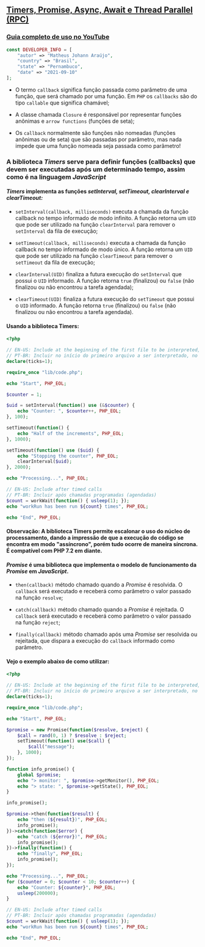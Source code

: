 
## [Timers, Promise, Async, Await e Thread Parallel (RPC)](https://github.com/matheusjohannaraujo/php_timers_promise_async_await_thread)

### [Guia completo de uso no YouTube](https://www.youtube.com/watch?v=K0DkE2kb06c)

```php
const DEVELOPER_INFO = [
    "autor" => "Matheus Johann Araújo",
    "country" => "Brasil",
    "state" => "Pernambuco",
    "date" => "2021-09-10"
];
```

* O termo `callback` significa função passada como parâmetro de uma função, que será chamado por uma função. Em `PHP` os `callbacks` são do tipo `callable` que significa chamável;

* A classe chamada `Closure` é responsável por representar funções anônimas e `arrow functions` (funções de seta);

* Os `callback` normalmente são funções não nomeadas (funções anônimas ou de seta) que são passadas por parâmetro, mas nada impede que uma função nomeada seja passada como parâmetro!

### A biblioteca <em>Timers</em> serve para definir funções (callbacks) que devem ser executadas após um determinado tempo, assim como é na linguagem <em>JavaScript</em>

#### <em>Timers</em> implementa as funções <em>setInterval, setTimeout, clearInterval e clearTimeout:</em>

* `setInterval(callback, milliseconds)` executa a chamada da função callback no tempo informado de modo infinito. A função retorna um `UID` que pode ser utilizado na função `clearInterval` para remover o `setInterval` da fila de execução;

* `setTimeout(callback, milliseconds)` executa a chamada da função callback no tempo informado de modo único. A função retorna um `UID` que pode ser utilizado na função `clearTimeout` para remover o `setTimeout` da fila de execução;

* `clearInterval(UID)` finaliza a futura execução do `setInterval` que possui o `UID` informado. A função retorna `true` (finalizou) ou `false` (não finalizou ou não encontrou a tarefa agendada);

* `clearTimeout(UID)` finaliza a futura execução do `setTimeout` que possui o `UID` informado. A função retorna `true` (finalizou) ou `false` (não finalizou ou não encontrou a tarefa agendada).

#### Usando a biblioteca Timers:

```php
<?php

// EN-US: Include at the beginning of the first file to be interpreted, on the WEB server use TICK sparingly
// PT-BR: Incluir no início do primeiro arquivo a ser interpretado, no servidor WEB use o TICK com moderação
declare(ticks=1);

require_once "lib/code.php";

echo "Start", PHP_EOL;

$counter = 1;

$uid = setInterval(function() use (&$counter) {
    echo "Counter: ", $counter++, PHP_EOL;
}, 100);

setTimeout(function() {
    echo "Half of the increments", PHP_EOL;
}, 1000);

setTimeout(function() use ($uid) {
    echo "Stopping the counter", PHP_EOL;
    clearInterval($uid);
}, 2000);

echo "Processing...", PHP_EOL;

// EN-US: Include after timed calls
// PT-BR: Incluir após chamadas programadas (agendadas)
$count = workWait(function() { usleep(1); });
echo "workRun has been run ${count} times", PHP_EOL;

echo "End", PHP_EOL;
```

#### Observação: A biblioteca Timers permite escalonar o uso do núcleo de processamento, dando a impressão de que a execução do código se encontra em modo "assíncrono", porém tudo ocorre de maneira síncrona. É compatível com PHP 7.2 em diante.

#### <em>Promise</em> é uma biblioteca que implementa o modelo de funcionamento da <em>Promise</em> em <em>JavaScript</em>.

* `then(callback)` método chamado quando a <em>Promise</em> é resolvida. O `callback` será executado e receberá como parâmetro o valor passado na função `resolve`;

* `catch(callback)` método chamado quando a <em>Promise</em> é rejeitada. O `callback` será executado e receberá como parâmetro o valor passado na função `reject`;

* `finally(callback)` método chamado após uma <em>Promise</em> ser resolvida ou rejeitada, que dispara a execução do `callback` informado como parâmetro.

#### Vejo o exemplo abaixo de como utilizar:

```php
<?php

// EN-US: Include at the beginning of the first file to be interpreted, on the WEB server use TICK sparingly
// PT-BR: Incluir no início do primeiro arquivo a ser interpretado, no servidor WEB use o TICK com moderação
declare(ticks=1);

require_once "lib/code.php";

echo "Start", PHP_EOL;

$promise = new Promise(function($resolve, $reject) {
    $call = rand(0, 1) ? $resolve : $reject;
    setTimeout(function() use($call) {
        $call("message");
    }, 1000);
});

function info_promise() {
    global $promise;
    echo "> monitor: ", $promise->getMonitor(), PHP_EOL;
    echo "> state: ", $promise->getState(), PHP_EOL;
}

info_promise();

$promise->then(function($result) {
    echo "then (${result})", PHP_EOL;
    info_promise();
})->catch(function($error) {
    echo "catch (${error})", PHP_EOL;
    info_promise();
})->finally(function() {
    echo "finally", PHP_EOL;
    info_promise();
});

echo "Processing...", PHP_EOL;
for ($counter = 0; $counter < 10; $counter++) {
    echo "Counter: ${counter}", PHP_EOL;
    usleep(200000);
}

// EN-US: Include after timed calls
// PT-BR: Incluir após chamadas programadas (agendadas)
$count = workWait(function() { usleep(1); });
echo "workRun has been run ${count} times", PHP_EOL;

echo "End", PHP_EOL;
```
